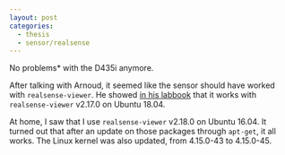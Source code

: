 ```yaml
---
layout: post
categories:
  - thesis
  - sensor/realsense
---
```


No problems* with the D435i anymore.

After talking with Arnoud, it seemed like the sensor should have worked with `realsense-viewer`.  He showed [in his labbook](https://staff.fnwi.uva.nl/a.visser/activities/IMAV/Labbook2018.html) that it works with `realsense-viewer` v2.17.0 on Ubuntu 18.04.

At home, I saw that I use `realsense-viewer` v2.18.0 on Ubuntu 16.04.  It turned out that after an update on those packages through `apt-get`, it all works.  The Linux kernel was also updated, from 4.15.0-43 to 4.15.0-45.
